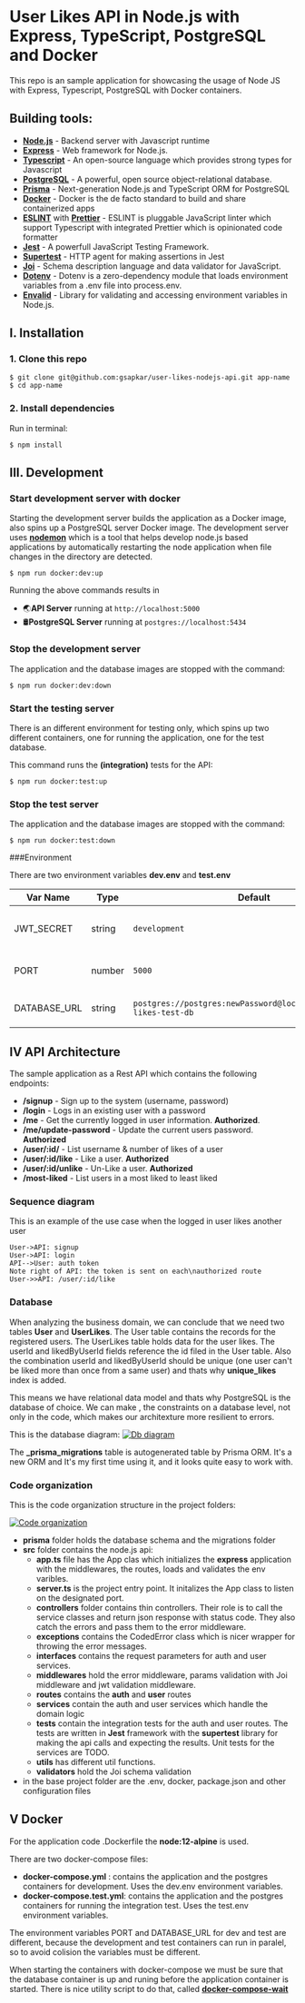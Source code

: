 # User Likes API in Node.js with Express, TypeScript, PostgreSQL and Docker

This repo is an sample application for showcasing the usage of Node JS with Express, Typescript, PostgreSQL with Docker containers.

## Building tools:

- **[Node.js](https://nodejs.org/en/)** - Backend server with Javascript runtime
- **[Express](https://expressjs.com/)** - Web framework for Node.js.
- **[Typescript](https://www.typescriptlang.org/)** - An open-source language which provides strong types for Javascript
- **[PostgreSQL](https://www.postgresql.org/)** - A powerful, open source object-relational database.
- **[Prisma](https://www.prisma.io/)** - Next-generation Node.js and TypeScript ORM for PostgreSQL
- **[Docker](https://www.docker.com/)** - Docker is the de facto standard to build and share containerized apps
- **[ESLINT](https://eslint.org/)** with **[Prettier](https://prettier.io/)** - ESLINT is pluggable JavaScript linter which support Typescript with integrated Prettier which is opinionated code formatter
- **[Jest](https://jestjs.io/)** - A powerfull JavaScript Testing Framework.
- **[Supertest](https://www.npmjs.com/package/supertest)** - HTTP agent for making assertions in Jest
- **[Joi](https://www.npmjs.com/package/joi)** - Schema description language and data validator for JavaScript.
- **[Dotenv](https://www.npmjs.com/package/dotenv)** - Dotenv is a zero-dependency module that loads environment variables from a .env file into process.env.
- **[Envalid](https://www.npmjs.com/package/envalid)** - Library for validating and accessing environment variables in Node.js.

## I. Installation

### 1. Clone this repo

```
$ git clone git@github.com:gsapkar/user-likes-nodejs-api.git app-name
$ cd app-name
```

### 2. Install dependencies

Run in terminal:

```
$ npm install
```

## III. Development

### Start development server with docker

Starting the development server builds the application as a Docker image, also spins up a PostgreSQL server Docker image.
The development server uses **[nodemon](https://www.npmjs.com/package/nodemon)** which is a tool that helps develop node.js based applications by automatically restarting the node application when file changes in the directory are detected.

```
$ npm run docker:dev:up
```

Running the above commands results in

- 🌏**API Server** running at `http://localhost:5000`
- 🛢️**PostgreSQL Server** running at `postgres://localhost:5434`

### Stop the development server

The application and the database images are stopped with the command:

```
$ npm run docker:dev:down
```

### Start the testing server

There is an different environment for testing only, which spins up two different containers, one for running the application, one for the test database.

This command runs the **(integration)** tests for the API:

```
$ npm run docker:test:up
```

### Stop the test server

The application and the database images are stopped with the command:

```
$ npm run docker:test:down
```

###Environment

There are two environment variables **dev.env** and **test.env**

| Var Name     | Type   | Default                                                             | Description                                          |
| ------------ | ------ | ------------------------------------------------------------------- | ---------------------------------------------------- |
| JWT_SECRET   | string | `development`                                                       | API runtime environment. eg: `test` or `development` |
| PORT         | number | `5000`                                                              | Port to run the API server on                        |
| DATABASE_URL | string | `postgres://postgres:newPassword@localhost:5438/user-likes-test-db` | Connection string for PostgreSQL                     |

## IV API Architecture

The sample application as a Rest API which contains the following endpoints:

- **/signup** - Sign up to the system (username, password)
- **/login** - Logs in an existing user with a password
- **/me** - Get the currently logged in user information. **Authorized**.
- **/me/update-password** - Update the current users password. **Authorized**
- **/user/:id/** - List username & number of likes of a user
- **/user/:id/like** - Like a user. **Authorized**
- **/user/:id/unlike** - Un-Like a user. **Authorized**
- **/most-liked** - List users in a most liked to least liked

### Sequence diagram

This is an example of the use case when the logged in user likes another user

```seq
User->API: signup
User->API: login
API-->User: auth token
Note right of API: the token is sent on each\nauthorized route
User->>API: /user/:id/like
```

### Database

When analyzing the business domain, we can conclude that we need two tables **User** and **UserLikes**.
The User table contains the records for the registered users.
The UserLikes table holds data for the user likes. The userId and likedByUserId fields reference the id filed in the User table.
Also the combination userId and likedByUserId should be unique (one user can't be liked more than once from a same user) and thats why **unique_likes** index is added.

This means we have relational data model and thats why PostgreSQL is the database of choice.
We can make , the constraints on a database level, not only in the code, which makes our architexture more resilient to errors.

This is the database diagram:
[![Db diagram](https://user-images.githubusercontent.com/5286071/123693517-7402e300-d858-11eb-8669-bfee509b28e8.png 'Db diagram')](https://user-images.githubusercontent.com/5286071/123693517-7402e300-d858-11eb-8669-bfee509b28e8.png 'Db diagram')

The **\_prisma_migrations** table is autogenerated table by Prisma ORM.
It's a new ORM and It's my first time using it, and it looks quite easy to work with.

### Code organization

This is the code organization structure in the project folders:

[![Code organization](https://user-images.githubusercontent.com/5286071/123695384-c5ac6d00-d85a-11eb-8593-33e0c7be9ae5.png 'Code organization')](htthttps://user-images.githubusercontent.com/5286071/123695384-c5ac6d00-d85a-11eb-8593-33e0c7be9ae5.pngp:// 'Code organization')

- **prisma** folder holds the database schema and the migrations folder
- **src** folder contains the node.js api:
  - **app.ts** file has the App clas which initializes the **express** application with the middlewares, the routes, loads and validates the env varibles.
  - **server.ts** is the project entry point. It initalizes the App class to listen on the designated port.
  - **controllers** folder contains thin controllers. Their role is to call the service classes and return json response with status code. They also catch the errors and pass them to the error middleware.
  - **exceptions** contains the CodedError class which is nicer wrapper for throwing the error messages.
  - **interfaces** contains the request parameters for auth and user services.
  - **middlewares** hold the error middleware, params validation with Joi middleware and jwt validation middleware.
  - **routes** contains the **auth** and **user** routes
  - **services** contain the auth and user services which handle the domain logic
  - **tests** contain the integration tests for the auth and user routes.
    The tests are written in **Jest** framework with the **supertest** library for making the api calls and expecting the results.
    Unit tests for the services are TODO.
  - **utils** has different util functions.
  - **validators** hold the Joi schema validation
- in the base project folder are the .env, docker, package.json and other configuration files

## V Docker

For the application code .Dockerfile the **node:12-alpine** is used.

There are two docker-compose files:

- **docker-compose.yml** : contains the application and the postgres containers for development. Uses the dev.env environment variables.
- **docker-compose.test.yml**: contains the application and the postgres containers for running the integration test. Uses the test.env environment variables.

The environment variables PORT and DATABASE_URL for dev and test are different, because the development and test containers can run in paralel, so to avoid colision the variables must be different.

When starting the containers with docker-compose we must be sure that the database container is up and runing before the application container is started.
There is nice utility script to do that, called **[docker-compose-wait](https://github.com/ufoscout/docker-compose-wait)**
